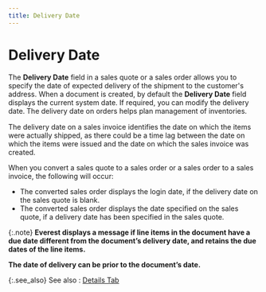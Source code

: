 ```yaml
---
title: Delivery Date
---
```


# Delivery Date


The **Delivery Date** field in a  sales quote or a sales order allows you to specify the date of expected  delivery of the shipment to the customer's address. When a document is  created, by default the **Delivery Date**  field displays the current system date. If required, you can modify the  delivery date.<font style="font-family: Verdana;" face="Verdana"> </font>The  delivery date on orders helps plan management of inventories.


The delivery date on a sales invoice identifies the date on which the  items were actually shipped, as there could be a time lag between the  date on which the items were issued and the date on which the sales invoice  was created.


When you convert a sales quote to a sales order or a sales order to  a sales invoice, the following will occur:

- The converted  sales order displays the login  date, if the delivery date on the sales quote is blank.
- The converted  sales order displays the date specified on the sales quote, if a delivery  date has been specified in the sales quote.



{:.note}
****Everest**  displays a message if line items in the document have a due date different  from the document’s delivery date, and retains the due dates of the line  items.**


**The date of delivery can be prior to the document’s  date.**


{:.see_also}
See also
: [Details  Tab]({{site.pos_baseurl}}/pos-trans/create-pos-doc/pos-si-profile/details/tabs-details/details_doc_view_details_pos.html)
